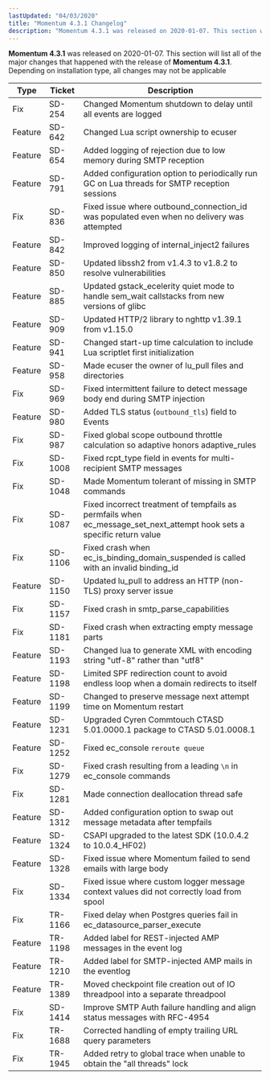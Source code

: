 ```yaml
---
lastUpdated: "04/03/2020"
title: "Momentum 4.3.1 Changelog"
description: "Momentum 4.3.1 was released on 2020-01-07. This section will list all of the major changes that happened with the release of Momentum 4.3.1 Depending on installation type, all changes may not be applicable"
---
```


**Momentum 4.3.1** was released on 2020-01-07. This section will list all of the major changes that happened with the release of **Momentum 4.3.1**. Depending on installation type, all changes may not be applicable

<a name="changelog.4-3-1.table"></a> 

| Type | Ticket | Description |
| --- | --- | --- |
| Fix | SD-254 | Changed Momentum shutdown to delay until all events are logged |
| Feature | SD-642 | Changed Lua script ownership to ecuser |
| Feature | SD-654 | Added logging of rejection due to low memory during SMTP reception |
| Feature | SD-791 | Added configuration option to periodically run GC on Lua threads for SMTP reception sessions |
| Fix | SD-836 | Fixed issue where outbound_connection_id was populated even when no delivery was attempted |
| Feature | SD-842 | Improved logging of internal_inject2 failures |
| Feature | SD-850 | Updated libssh2 from v1.4.3 to v1.8.2 to resolve vulnerabilities |
| Feature | SD-885 | Updated gstack_ecelerity quiet mode to handle sem_wait callstacks from new versions of glibc |
| Feature | SD-909 | Updated HTTP/2 library to nghttp v1.39.1 from v1.15.0 |
| Feature | SD-941 | Changed start-up time calculation to include Lua scriptlet first initialization |
| Feature | SD-958 | Made ecuser the owner of lu_pull files and directories |
| Fix | SD-969 | Fixed intermittent failure to detect message body end during SMTP injection |
| Feature | SD-980 | Added TLS status (`outbound_tls`) field to Events |
| Fix | SD-987 | Fixed global scope outbound throttle calculation so adaptive honors adaptive_rules |
| Fix | SD-1008 | Fixed rcpt_type field in events for multi-recipient SMTP messages |
| Fix | SD-1048 | Made Momentum tolerant of missing in SMTP commands |
| Fix | SD-1087 | Fixed incorrect treatment of tempfails as permfails when ec_message_set_next_attempt hook sets a specific return value |
| Fix | SD-1106 | Fixed crash when ec_is_binding_domain_suspended is called with an invalid binding_id |
| Feature | SD-1150 | Updated lu_pull to address an HTTP (non-TLS) proxy server issue |
| Fix | SD-1157 | Fixed crash in smtp_parse_capabilities |
| Fix | SD-1181 | Fixed crash when extracting empty message parts |
| Feature | SD-1193 | Changed lua to generate XML with encoding string "utf-8" rather than "utf8" |
| Feature | SD-1198 | Limited SPF redirection count to avoid endless loop when a domain redirects to itself |
| Feature | SD-1199 | Changed to preserve message next attempt time on Momentum restart |
| Feature | SD-1231 | Upgraded Cyren Commtouch CTASD 5.01.0000.1 package to CTASD 5.01.0008.1 |
| Feature | SD-1252 | Fixed ec_console `reroute queue` |
| Fix | SD-1279 | Fixed crash resulting from a leading `\n` in ec_console commands |
| Fix | SD-1281 | Made connection deallocation thread safe |
| Feature | SD-1312 | Added configuration option to swap out message metadata after tempfails |
| Feature | SD-1324 | CSAPI upgraded to the latest SDK (10.0.4.2 to 10.0.4_HF02) |
| Feature | SD-1328 | Fixed issue where Momentum failed to send emails with large body |
| Fix | SD-1334 | Fixed issue where custom logger message context values did not correctly load from spool |
| Fix | TR-1166 | Fixed delay when Postgres queries fail in ec_datasource_parser_execute |
| Feature | TR-1198 | Added label for REST-injected AMP messages in the event log | 
| Feature | TR-1210 | Added label for SMTP-injected AMP mails in the eventlog |
| Feature | TR-1389 | Moved checkpoint file creation out of IO threadpool into a separate threadpool |
| Fix | SD-1414 | Improve SMTP Auth failure handling and align status messages with RFC-4954 |
| Fix | TR-1688 | Corrected handling of empty trailing URL query parameters |
| Fix | TR-1945 | Added retry to global trace when unable to obtain the "all threads" lock |
